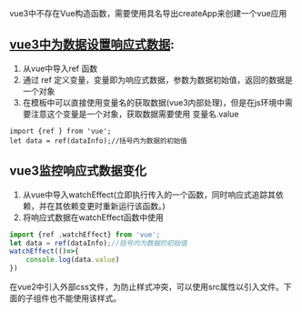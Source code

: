 vue3中不存在Vue构造函数，需要使用具名导出createApp来创建一个vue应用

## [vue3中为数据设置响应式数据](https://v3.cn.vuejs.org/api/computed-watch-api.html#computed):
1. 从vue中导入ref 函数
2. 通过 ref 定义变量，变量即为响应式数据，参数为数据初始值，返回的数据是一个对象
3. 在模板中可以直接使用变量名的获取数据(vue3内部处理)，但是在js环境中需要注意这个变量是一个对象，获取数据需要使用 变量名.value
```vue
import {ref } from 'vue';
let data = ref(dataInfo);//括号内为数据的初始值
```

## vue3监控响应式数据变化
1. 从vue中导入watchEffect(立即执行传入的一个函数，同时响应式追踪其依赖，并在其依赖变更时重新运行该函数。)
2. 将响应式数据在watchEffect函数中使用
```javascript
import {ref ,watchEffect} from 'vue';
let data = ref(dataInfo);//括号内为数据的初始值
watchEffect(()=>{
	console.log(data.value)
})
```

在vue2中引入外部css文件，为防止样式冲突，可以使用src属性以引入文件。下面的子组件也不能使用该样式。